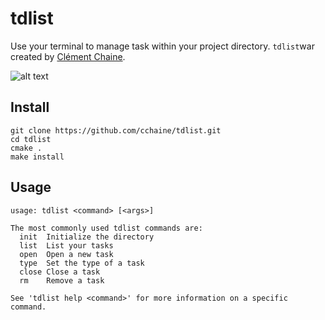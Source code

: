 # tdlist

Use your terminal to manage task within your project directory.
`tdlist`war created by [Clément Chaine](https://github.com/cchaine).

![alt text](https://user-images.githubusercontent.com/18381262/40177867-13c0c538-59e0-11e8-8b12-57c94d475b97.png)

## Install

```
git clone https://github.com/cchaine/tdlist.git
cd tdlist
cmake .
make install
```

## Usage

```
usage: tdlist <command> [<args>]

The most commonly used tdlist commands are:
  init  Initialize the directory
  list  List your tasks
  open  Open a new task
  type  Set the type of a task
  close Close a task
  rm    Remove a task

See 'tdlist help <command>' for more information on a specific command.
```
